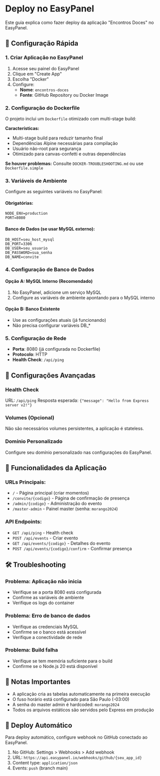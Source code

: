 # Deploy no EasyPanel

Este guia explica como fazer deploy da aplicação "Encontros Doces" no EasyPanel.

## 🚀 Configuração Rápida

### 1. Criar Aplicação no EasyPanel

1. Acesse seu painel do EasyPanel
2. Clique em "Create App"
3. Escolha "Docker"
4. Configure:
   - **Nome**: `encontros-doces`
   - **Fonte**: GitHub Repository ou Docker Image

### 2. Configuração do Dockerfile

O projeto inclui um `Dockerfile` otimizado com multi-stage build:

**Características:**
- Multi-stage build para reduzir tamanho final
- Dependências Alpine necessárias para compilação
- Usuário não-root para segurança
- Otimizado para canvas-confetti e outras dependências

**Se houver problemas:**
Consulte `DOCKER-TROUBLESHOOTING.md` ou use `Dockerfile.simple`

### 3. Variáveis de Ambiente

Configure as seguintes variáveis no EasyPanel:

#### Obrigatórias:
```env
NODE_ENV=production
PORT=8080
```

#### Banco de Dados (se usar MySQL externo):
```env
DB_HOST=seu_host_mysql
DB_PORT=3306
DB_USER=seu_usuario
DB_PASSWORD=sua_senha
DB_NAME=convite
```

### 4. Configuração de Banco de Dados

#### Opção A: MySQL Interno (Recomendado)
1. No EasyPanel, adicione um serviço MySQL
2. Configure as variáveis de ambiente apontando para o MySQL interno

#### Opção B: Banco Existente
- Use as configurações atuais (já funcionando)
- Não precisa configurar variáveis DB_* 

### 5. Configuração de Rede

- **Porta**: 8080 (já configurada no Dockerfile)
- **Protocolo**: HTTP
- **Health Check**: `/api/ping`

## 🔧 Configurações Avançadas

### Health Check
URL: `/api/ping`
Resposta esperada: `{"message": "Hello from Express server v2!"}`

### Volumes (Opcional)
Não são necessários volumes persistentes, a aplicação é stateless.

### Domínio Personalizado
Configure seu domínio personalizado nas configurações do EasyPanel.

## 📱 Funcionalidades da Aplicação

### URLs Principais:
- `/` - Página principal (criar momentos)
- `/convite/{codigo}` - Página de confirmação de presença
- `/admin/{codigo}` - Administração do evento
- `/master-admin` - Painel master (senha: `morango2024`)

### API Endpoints:
- `GET /api/ping` - Health check
- `POST /api/events` - Criar evento
- `GET /api/events/{codigo}` - Detalhes do evento
- `POST /api/events/{codigo}/confirm` - Confirmar presença

## 🛠️ Troubleshooting

### Problema: Aplicação não inicia
- Verifique se a porta 8080 está configurada
- Confirme as variáveis de ambiente
- Verifique os logs do container

### Problema: Erro de banco de dados
- Verifique as credenciais MySQL
- Confirme se o banco está acessível
- Verifique a conectividade de rede

### Problema: Build falha
- Verifique se tem memória suficiente para o build
- Confirme se o Node.js 20 está disponível

## 📝 Notas Importantes

- A aplicação cria as tabelas automaticamente na primeira execução
- O fuso horário está configurado para São Paulo (-03:00)
- A senha do master admin é hardcoded: `morango2024`
- Todos os arquivos estáticos são servidos pelo Express em produção

## 🚀 Deploy Automático

Para deploy automático, configure webhook no GitHub conectado ao EasyPanel.

1. No GitHub: Settings > Webhooks > Add webhook
2. URL: `https://api.easypanel.io/webhooks/github/{seu_app_id}`
3. Content type: `application/json`
4. Events: `push` (branch main)
